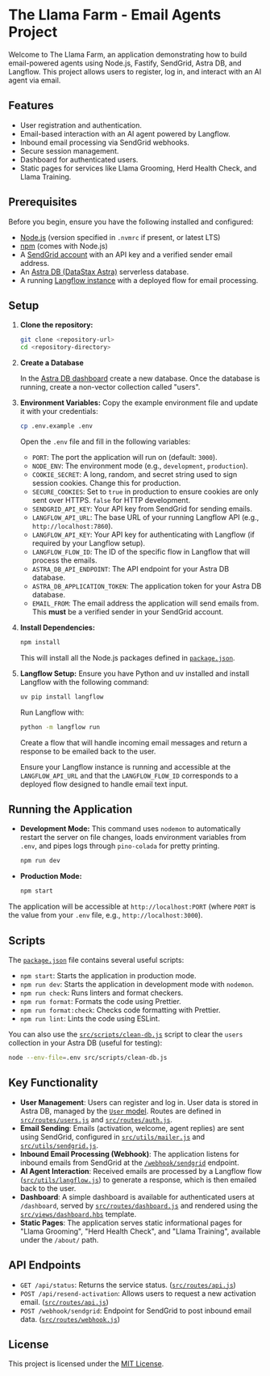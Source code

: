 # The Llama Farm - Email Agents Project

Welcome to The Llama Farm, an application demonstrating how to build email-powered agents using Node.js, Fastify, SendGrid, Astra DB, and Langflow. This project allows users to register, log in, and interact with an AI agent via email.

## Features

- User registration and authentication.
- Email-based interaction with an AI agent powered by Langflow.
- Inbound email processing via SendGrid webhooks.
- Secure session management.
- Dashboard for authenticated users.
- Static pages for services like Llama Grooming, Herd Health Check, and Llama Training.

## Prerequisites

Before you begin, ensure you have the following installed and configured:

- [Node.js](https://nodejs.org/) (version specified in `.nvmrc` if present, or latest LTS)
- [npm](https://www.npmjs.com/) (comes with Node.js)
- A [SendGrid account](https://sendgrid.com/) with an API key and a verified sender email address.
- An [Astra DB (DataStax Astra)](https://astra.datastax.com/) serverless database.
- A running [Langflow instance](https://langflow.org/) with a deployed flow for email processing.

## Setup

1.  **Clone the repository:**

    ```sh
    git clone <repository-url>
    cd <repository-directory>
    ```

2.  **Create a Database**

    In the [Astra DB dashboard](https://astra.datastax.com) create a new database. Once the database is running, create a non-vector collection called "users".

3.  **Environment Variables:**
    Copy the example environment file and update it with your credentials:

    ```sh
    cp .env.example .env
    ```

    Open the `.env` file and fill in the following variables:

    - `PORT`: The port the application will run on (default: `3000`).
    - `NODE_ENV`: The environment mode (e.g., `development`, `production`).
    - `COOKIE_SECRET`: A long, random, and secret string used to sign session cookies. Change this for production.
    - `SECURE_COOKIES`: Set to `true` in production to ensure cookies are only sent over HTTPS. `false` for HTTP development.
    - `SENDGRID_API_KEY`: Your API key from SendGrid for sending emails.
    - `LANGFLOW_API_URL`: The base URL of your running Langflow API (e.g., `http://localhost:7860`).
    - `LANGFLOW_API_KEY`: Your API key for authenticating with Langflow (if required by your Langflow setup).
    - `LANGFLOW_FLOW_ID`: The ID of the specific flow in Langflow that will process the emails.
    - `ASTRA_DB_API_ENDPOINT`: The API endpoint for your Astra DB database.
    - `ASTRA_DB_APPLICATION_TOKEN`: The application token for your Astra DB database.
    - `EMAIL_FROM`: The email address the application will send emails from. This **must** be a verified sender in your SendGrid account.

4.  **Install Dependencies:**

    ```sh
    npm install
    ```

    This will install all the Node.js packages defined in [`package.json`](package.json).

5.  **Langflow Setup:**
    Ensure you have Python and uv installed and install Langflow with the following command:

    ```sh
    uv pip install langflow
    ```

    Run Langflow with:

    ```sh
    python -m langflow run
    ```

    Create a flow that will handle incoming email messages and return a response to be emailed back to the user.

    Ensure your Langflow instance is running and accessible at the `LANGFLOW_API_URL` and that the `LANGFLOW_FLOW_ID` corresponds to a deployed flow designed to handle email text input.

## Running the Application

- **Development Mode:**
  This command uses `nodemon` to automatically restart the server on file changes, loads environment variables from `.env`, and pipes logs through `pino-colada` for pretty printing.

  ```sh
  npm run dev
  ```

- **Production Mode:**
  ```sh
  npm start
  ```

The application will be accessible at `http://localhost:PORT` (where `PORT` is the value from your `.env` file, e.g., `http://localhost:3000`).

## Scripts

The [`package.json`](package.json) file contains several useful scripts:

- `npm start`: Starts the application in production mode.
- `npm run dev`: Starts the application in development mode with `nodemon`.
- `npm run check`: Runs linters and format checkers.
- `npm run format`: Formats the code using Prettier.
- `npm run format:check`: Checks code formatting with Prettier.
- `npm run lint`: Lints the code using ESLint.

You can also use the [`src/scripts/clean-db.js`](src/scripts/clean-db.js) script to clear the `users` collection in your Astra DB (useful for testing):

```sh
node --env-file=.env src/scripts/clean-db.js
```

## Key Functionality

- **User Management**: Users can register and log in. User data is stored in Astra DB, managed by the [`User` model](src/models/user.js). Routes are defined in [`src/routes/users.js`](src/routes/users.js) and [`src/routes/auth.js`](src/routes/auth.js).
- **Email Sending**: Emails (activation, welcome, agent replies) are sent using SendGrid, configured in [`src/utils/mailer.js`](src/utils/mailer.js) and [`src/utils/sendgrid.js`](src/utils/sendgrid.js).
- **Inbound Email Processing (Webhook)**: The application listens for inbound emails from SendGrid at the [`/webhook/sendgrid`](src/routes/webhook.js) endpoint.
- **AI Agent Interaction**: Received emails are processed by a Langflow flow ([`src/utils/langflow.js`](src/utils/langflow.js)) to generate a response, which is then emailed back to the user.
- **Dashboard**: A simple dashboard is available for authenticated users at `/dashboard`, served by [`src/routes/dashboard.js`](src/routes/dashboard.js) and rendered using the [`src/views/dashboard.hbs`](src/views/dashboard.hbs) template.
- **Static Pages**: The application serves static informational pages for "Llama Grooming", "Herd Health Check", and "Llama Training", available under the `/about/` path.

## API Endpoints

- `GET /api/status`: Returns the service status. ([`src/routes/api.js`](src/routes/api.js))
- `POST /api/resend-activation`: Allows users to request a new activation email. ([`src/routes/api.js`](src/routes/api.js))
- `POST /webhook/sendgrid`: Endpoint for SendGrid to post inbound email data. ([`src/routes/webhook.js`](src/routes/webhook.js))

## License

This project is licensed under the [MIT License](LICENSE).
